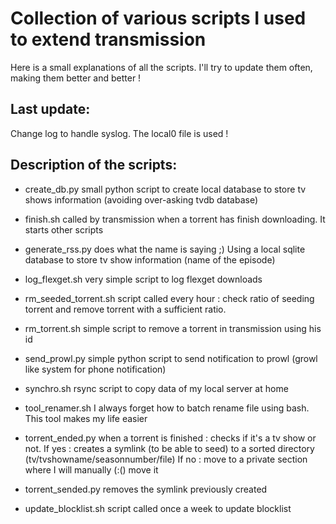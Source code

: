 Collection of various scripts I used to extend transmission
=================

Here is a small explanations of all the scripts. I'll try to update them often, making them better and better !

Last update:
------------
Change log to handle syslog. The local0 file is used !

Description of the scripts:
---------------------------


- create_db.py
	small python script to create local database to store tv shows information (avoiding over-asking tvdb database)

- finish.sh
	called by transmission when a torrent has finish downloading. It starts other scripts

- generate_rss.py
	does what the name is saying ;) Using a local sqlite database to store tv show information (name of the episode)

- log_flexget.sh
	very simple script to log flexget downloads

- rm_seeded_torrent.sh
	script called every hour : check ratio of seeding torrent and remove torrent with a sufficient ratio.

- rm_torrent.sh
	simple script to remove a torrent in transmission using his id

- send_prowl.py
	simple python script to send notification to prowl (growl like system for phone notification)

- synchro.sh
	rsync script to copy data of my local server at home

- tool_renamer.sh
	I always forget how to batch rename file using bash. This tool makes my life easier

- torrent_ended.py
	when a torrent is finished : checks if it's a tv show or not.
	If yes : creates a symlink (to be able to seed) to a sorted directory (tv/tvshowname/seasonnumber/file)
	If no : move to a private section where I will manually (:() move it

- torrent_sended.py
	removes the symlink previously created

- update_blocklist.sh
	script called once a week to update blocklist
